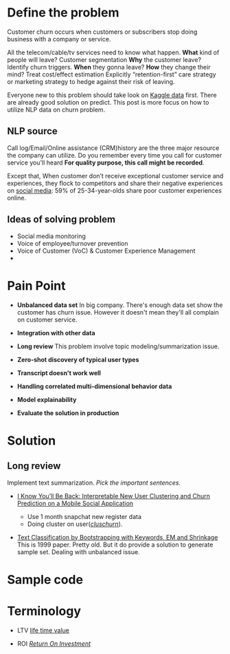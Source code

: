 # Define the problem
Customer churn occurs when customers or subscribers stop doing business with a company or service. 

All the telecom/cable/tv services need to know what happen. 
**What** kind of people will leave? Customer segmentation
**Why** the customer leave?  Identify churn triggers.
**When** they gonna leave? 
**How** they change their mind? Treat cost/effect estimation
Explicitly “retention-first” care strategy or marketing strategy to hedge against their risk of leaving.


Everyone new to this problem should take look on [Kaggle data](https://www.kaggle.com/blastchar/telco-customer-churn) first. There are already good solution on predict. This post is more focus on how to utilize NLP data on churn problem.


## NLP source
Call log/Email/Online assistance (CRM)history are the three major resource the company can utilize. Do you remember every time you call for customer service you'll heard **For quality purpose, this call might be recorded**. 

Except that, When customer don’t receive exceptional customer service and experiences, they flock to competitors and share their negative experiences on [social media](https://www.salesforce.com/blog/2015/01/ten-customer-service-stats-what-they-mean-your-contact-center-gp.html): 59% of 25-34-year-olds share poor customer experiences online.

## Ideas of solving problem
- Social media monitoring
- Voice of employee/turnover prevention
- Voice of Customer (VoC) & Customer Experience Management
- 

# Pain Point
- **Unbalanced data set**
In big company. There's enough data set show the customer has churn issue. However it doesn't mean they'll all complain on customer service.

- **Integration with other data**
- **Long review** 
	This problem involve topic modeling/summarization issue.

- **Zero-shot discovery of typical user types**
- **Transcript doesn't work well**

- **Handling correlated multi-dimensional behavior data**

- **Model explainability**
- **Evaluate the solution in production**
#  Solution
## Long review
Implement text summarization. *Pick the important sentences.*

- [I Know You’ll Be Back: Interpretable New User Clustering and Churn Prediction on a Mobile Social Application](http://hanj.cs.illinois.edu/pdf/kdd18_cyang.pdf)
	- Use 1 month snapchat new register data 
	- Doing cluster on user([*cluschurn*]([https://github.com/yangji9181/ClusChurn](https://github.com/yangji9181/ClusChurn))). 

- [Text Classification by Bootstrapping with Keywords, EM and Shrinkage](https://www.aclweb.org/anthology/W99-0908.pdf) 
	This is 1999 paper. Pretty old. But it do provide a solution to generate sample set. Dealing with unbalanced issue.
# Sample code

# Terminology
- LTV [life time value](https://baike.baidu.com/item/LTV/10692626)

- ROI [_Return On Investment_](https://wiki.mbalib.com/zh-tw/%E6%8A%95%E8%B5%84%E5%9B%9E%E6%8A%A5%E7%8E%87)
 
<!--stackedit_data:
eyJoaXN0b3J5IjpbOTUwNjQwNzEzLC0yMTQxOTc3MTY0LDEwMj
Y2MTE0MzgsLTUzOTU1MzkyOSwxNTU1MjM0MTI3LDYzMzY1MTgy
NCwtMTI2ODE1OTIwMCwtMzcwNzMyMzM4LC0xMDc3MzQ5MzEyLD
k1ODE0MzcwMSw2NzAyNDUxMTcsNjkzNDUwMTY0LDUwOTIyMjA4
OSwtMTc1MDAzNDkyMl19
-->